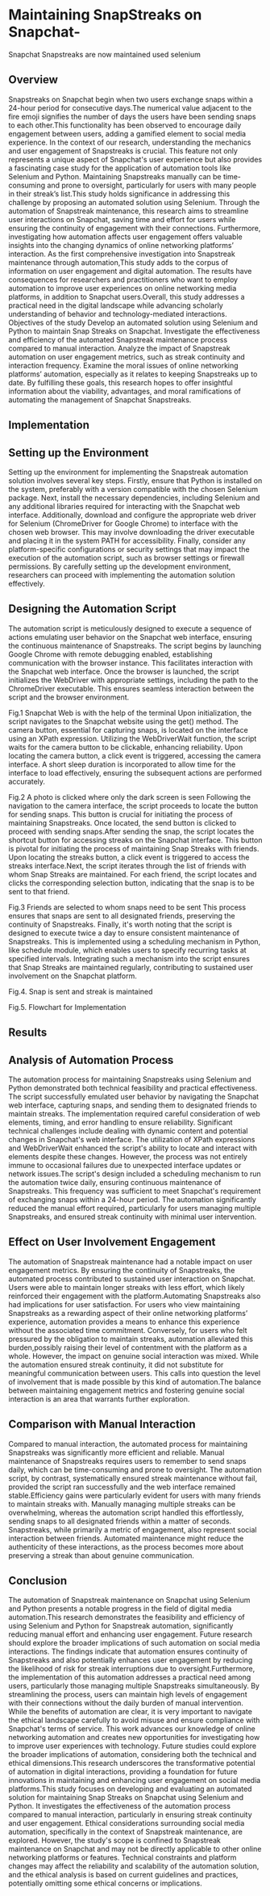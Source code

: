 # Maintaining SnapStreaks on Snapchat-
Snapchat Snapstreaks are now maintained used selenium
## Overview
Snapstreaks on Snapchat begin when two users exchange snaps within a 24-hour period for consecutive days.The numerical value adjacent to the fire emoji signifies the number of days the users have been sending snaps to each other.This functionality has been observed to encourage daily engagement between users, adding a gamified element to social media experience.
In the context of our research, understanding the mechanics and user engagement of Snapstreaks is crucial. This feature not only represents a unique aspect of Snapchat's user experience but also provides a fascinating case study for the application of automation tools like Selenium and Python.
Maintaining Snapstreaks manually can be time-consuming and prone to oversight, particularly for users with many people in their streak’s list.This study holds significance in addressing this challenge by proposing an automated solution using Selenium.
Through the automation of Snapstreak maintenance, this research aims to streamline user interactions on Snapchat, saving time and effort for users while ensuring the continuity of engagement with their connections. Furthermore, investigating how automation affects user engagement offers valuable insights into the changing dynamics of online networking platforms’ interaction.
As the first comprehensive investigation into Snapstreak maintenance through automation,This study adds to the corpus of information on user engagement and digital automation. The results have consequences for researchers and practitioners who want to employ automation to improve user experiences on online networking media platforms, in addition to Snapchat users.Overall, this study addresses a practical need in the digital landscape while advancing scholarly understanding of  behavior and technology-mediated interactions.
Objectives of the study
Develop an automated solution using Selenium and Python to maintain Snap Streaks on Snapchat.
Investigate the effectiveness and efficiency of the automated Snapstreak maintenance process compared to manual interaction.
Analyze the impact of Snapstreak automation on user engagement metrics, such as streak continuity and interaction frequency.
Examine the moral issues of online networking platforms’ automation, especially as it relates to keeping Snapstreaks up to date.
By fulfilling these goals, this research hopes to offer insightful information about the viability, advantages, and moral ramifications of automating the management of Snapchat Snapstreaks.

## Implementation
## Setting up the Environment
Setting up the environment for implementing the Snapstreak automation solution involves several key steps. Firstly, ensure that Python is installed on the system, preferably with a version compatible with the chosen Selenium package. Next, install the necessary dependencies, including Selenium and any additional libraries required for interacting with the Snapchat web interface. Additionally, download and configure the appropriate web driver for Selenium (ChromeDriver for Google Chrome) to interface with the chosen web browser. This may involve downloading the driver executable and placing it in the system PATH for accessibility. Finally, consider any platform-specific configurations or security settings that may impact the execution of the automation script, such as browser settings or firewall permissions. By carefully setting up the development environment, researchers can proceed with implementing the automation solution effectively.
## Designing the Automation Script
The automation script is meticulously designed to execute a sequence of actions emulating user behavior on the Snapchat web interface, ensuring the continuous maintenance of Snapstreaks. The script begins by launching Google Chrome with remote debugging enabled, establishing communication with the browser instance. This facilitates interaction with the Snapchat web interface. Once the browser is launched, the script initializes the WebDriver with appropriate settings, including the path to the ChromeDriver executable. This ensures seamless interaction between the script and the browser environment.

Fig.1 Snapchat Web is with the help of the terminal
Upon initialization, the script navigates to the Snapchat website using the get() method. The camera button, essential for capturing snaps, is located on the interface using an XPath expression. Utilizing the WebDriverWait function, the script waits for the camera button to be clickable, enhancing reliability. Upon locating the camera button, a click event is triggered, accessing the camera interface. A short sleep duration is incorporated to allow time for the interface to load effectively, ensuring the subsequent actions are performed accurately.

Fig.2 A photo is clicked where only the dark screen is seen
Following the navigation to the camera interface, the script proceeds to locate the button for sending snaps. This button is crucial for initiating the process of maintaining Snapstreaks. Once located, the send button is clicked to proceed with sending snaps.After sending the snap, the script locates the shortcut button for accessing streaks on the Snapchat interface. This button is pivotal for initiating the process of maintaining Snap Streaks with friends. Upon locating the streaks button, a click event is triggered to access the streaks interface.Next, the script iterates through the list of friends with whom Snap Streaks are maintained. For each friend, the script locates and clicks the corresponding selection button, indicating that the snap is to be sent to that friend.

Fig.3 Friends are selected to whom snaps need to be sent
This process ensures that snaps are sent to all designated friends, preserving the continuity of Snapstreaks. Finally, it's worth noting that the script is designed to execute twice a day to ensure consistent maintenance of Snapstreaks. This is implemented using a scheduling mechanism in Python, like schedule module, which enables users to specify recurring tasks at specified intervals. Integrating such a mechanism into the script ensures that Snap Streaks are maintained regularly, contributing to sustained user involvement on the Snapchat platform.

Fig.4. Snap is sent and streak is maintained

Fig.5. Flowchart for Implementation
## Results
##  Analysis of Automation Process
The automation process for maintaining Snapstreaks using Selenium and Python demonstrated both technical feasibility and practical effectiveness. The script successfully emulated user behavior by navigating the Snapchat web interface, capturing snaps, and sending them to designated friends to maintain streaks. The implementation required careful consideration of web elements, timing, and error handling to ensure reliability. Significant technical challenges include dealing with dynamic content and potential changes in Snapchat's web interface. The utilization of XPath expressions and WebDriverWait enhanced the script's ability to locate and interact with elements despite these changes. However, the process was not entirely immune to occasional failures due to unexpected interface updates or network issues.The script's design included a scheduling mechanism to run the automation twice daily, ensuring continuous maintenance of Snapstreaks. This frequency was sufficient to meet Snapchat's requirement of exchanging snaps within a 24-hour period. The automation significantly reduced the manual effort required, particularly for users managing multiple Snapstreaks, and ensured streak continuity with minimal user intervention.
## Effect on User Involvement Engagement
The automation of Snapstreak maintenance had a notable impact on user engagement metrics. By ensuring the continuity of Snapstreaks, the automated process contributed to sustained user interaction on Snapchat. Users were able to maintain longer streaks with less effort, which likely reinforced their engagement with the platform.Automating Snapstreaks also had implications for user satisfaction. For users who view maintaining Snapstreaks as a rewarding aspect of their online networking platforms’ experience, automation provides a means to enhance this experience without the associated time commitment. Conversely, for users who felt pressured by the obligation to maintain streaks, automation alleviated this burden,possibly raising their level of contentment with the platform as a whole.				However, the impact on genuine social interaction was mixed. While the automation ensured streak continuity, it did not substitute for meaningful communication between users. This calls into question the level of involvement that is made possible by this kind of automation.The balance between maintaining engagement metrics and fostering genuine social interaction is an area that warrants further exploration.
## Comparison with Manual Interaction
Compared to manual interaction, the automated process for maintaining Snapstreaks was significantly more efficient and reliable. Manual maintenance of Snapstreaks requires users to remember to send snaps daily, which can be time-consuming and prone to oversight. The automation script, by contrast, systematically ensured streak maintenance without fail, provided the script ran successfully and the web interface remained stable.Efficiency gains were particularly evident for users with  many friends to maintain streaks with. Manually managing multiple streaks can be overwhelming, whereas the automation script handled this effortlessly, sending snaps to all designated friends within a matter of seconds.	
Snapstreaks, while primarily a metric of engagement, also represent social interaction between friends. Automated maintenance might reduce the authenticity of these interactions, as the process becomes more about preserving a streak than about genuine communication.

## Conclusion
The automation of Snapstreak maintenance on Snapchat using Selenium and Python presents a notable progress in the field of digital media automation.This research demonstrates the feasibility and efficiency of using Selenium and Python for Snapstreak automation, significantly reducing manual effort and enhancing user engagement. Future research should explore the broader implications of such automation on social media interactions. The findings indicate that automation ensures continuity of Snapstreaks and also potentially enhances user engagement by reducing the likelihood of risk for streak interruptions due to oversight.Furthermore, the implementation of this automation addresses a practical need among users, particularly those managing multiple Snapstreaks simultaneously. By streamlining the process, users can maintain high levels of engagement with their connections without the daily burden of manual intervention. While the benefits of automation are clear, it is very important to navigate the ethical landscape carefully to avoid misuse and ensure compliance with Snapchat's terms of service. This work advances our knowledge of online networking automation and creates new opportunities for investigating how to improve user experiences with technology. Future studies could explore the broader implications of automation, considering both the technical and ethical dimensions.This research underscores the transformative potential of automation in digital interactions, providing a foundation for future innovations in maintaining and enhancing user engagement on social media platforms.This study focuses on developing and evaluating an automated solution for maintaining Snap Streaks on Snapchat using Selenium and Python. It investigates the effectiveness of the automation process compared to manual interaction, particularly in ensuring streak continuity and user engagement. Ethical considerations surrounding social media automation, specifically in the context of Snapstreak maintenance, are explored. However, the study's scope is confined to Snapstreak maintenance on Snapchat and may not be directly applicable to other online networking  platforms or features. Technical constraints and platform changes may affect the reliability and scalability of the automation solution, and the ethical analysis is based on current guidelines and practices, potentially omitting some ethical concerns or implications. 
